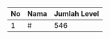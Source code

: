 | No | Nama            | Jumlah Level |
|----|-----------------|--------------|
| 1  | #    |    546        |
